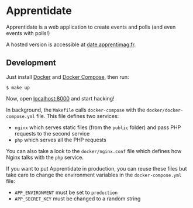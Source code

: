 # Apprentidate

Apprentidate is a web application to create events and polls (and even events
with polls!)

A hosted version is accessible at [date.apprentimag.fr](http://date.apprentimag.fr).

## Development

Just install [Docker](https://docs.docker.com/install/) and [Docker Compose](https://docs.docker.com/compose/install/),
then run:

```console
$ make up
```

Now, open [localhost:8000](http://localhost:8000) and start hacking!

In background, the `Makefile` calls `docker-compose` with the `docker/docker-compose.yml`
file. This file defines two services:

- `nginx` which serves static files (from the `public` folder) and pass PHP
  requests to the second service
- `php` which serves all the PHP requests

You can also take a look to the `docker/nginx.conf` file which defines how
Nginx talks with the `php` service.

If you want to put Apprentidate in production, you can reuse these files but
take care to change the environment variables in the `docker-compose.yml` file:

- `APP_ENVIRONMENT` must be set to `production`
- `APP_SECRET_KEY` must be changed to a random string
